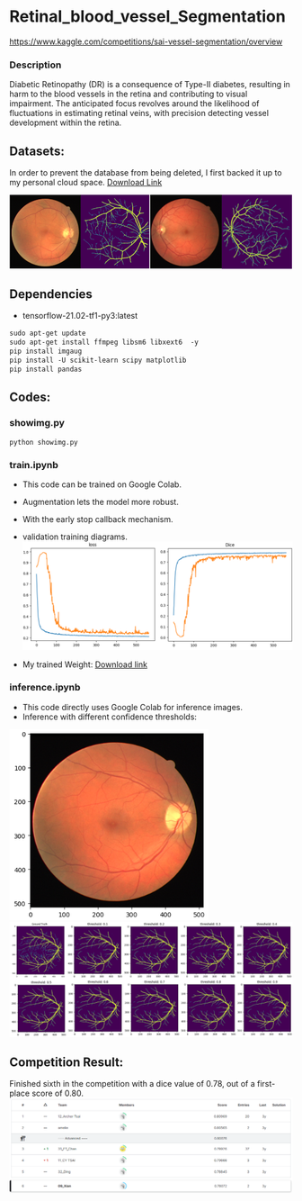 # Retinal_blood_vessel_Segmentation
https://www.kaggle.com/competitions/sai-vessel-segmentation/overview

### Description

Diabetic Retinopathy (DR) is a consequence of Type-II diabetes, 
resulting in harm to the blood vessels in the retina and contributing to visual impairment.
The anticipated focus revolves around the likelihood of fluctuations in estimating retinal veins, 
with precision detecting vessel development within the retina.


## Datasets: 
In order to prevent the database from being deleted, I first backed it up to my personal cloud space.
[Download Link](https://drive.google.com/drive/folders/1l_hZbxdLA_FtGKKI6yjV0fMYg1NkY-LX?usp=sharing)


![](./readme_img/dataset_image.png)
## Dependencies
* tensorflow-21.02-tf1-py3:latest

```shell
sudo apt-get update
sudo apt-get install ffmpeg libsm6 libxext6  -y
pip install imgaug
pip install -U scikit-learn scipy matplotlib
pip install pandas
```
## Codes:
### showimg.py
```shell
python showimg.py
```
### train.ipynb
* This code can be trained on Google Colab.
* Augmentation lets the model more robust.
* With the early stop callback mechanism.
* validation training diagrams.
![](./readme_img/train_digram.png)

* My trained Weight: [Download link](https://drive.google.com/file/d/1WRKbSI7dXbbpayZgip-8egPuQKgEP0kh/view?usp=sharing)

### inference.ipynb
* This code directly uses Google Colab for inference images.
* Inference with different confidence thresholds:

![](./readme_img/test.png)
![](./readme_img/Thresh.png)

## Competition Result:
Finished sixth in the competition with a dice value of 0.78, out of a first-place score of 0.80.
![](./readme_img/result.png)

